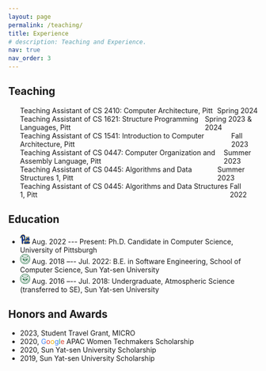 ```yaml
---
layout: page
permalink: /teaching/
title: Experience
# description: Teaching and Experience.
nav: true
nav_order: 3
---
```


<h2 style="font-size: 1.5em;">Teaching</h2>


<ul>
  <li style="display: flex; justify-content: space-between;">
    <span>Teaching Assistant of CS 2410: Computer Architecture, Pitt</span>
    <span>Spring 2024</span>
  </li>
  <li style="display: flex; justify-content: space-between;">
    <span>Teaching Assistant of CS 1621: Structure Programming Languages, Pitt</span>
    <span>Spring 2023 & 2024</span>
  </li>
  <li style="display: flex; justify-content: space-between;">
    <span>Teaching Assistant of CS 1541: Introduction to Computer Architecture, Pitt</span>
    <span>Fall 2023</span>
  </li>
  <li style="display: flex; justify-content: space-between;">
    <span>Teaching Assistant of CS 0447: Computer Organization and Assembly Language, Pitt</span>
    <span>Summer 2023</span>
  </li>
  <li style="display: flex; justify-content: space-between;">
    <span>Teaching Assistant of CS 0445: Algorithms and Data Structures 1, Pitt</span>
    <span>Summer 2023</span>
  </li> 
  <li style="display: flex; justify-content: space-between;">
    <span>Teaching Assistant of CS 0445: Algorithms and Data Structures 1, Pitt</span>
    <span>Fall 2022</span>
  </li>
</ul>




<h2 style="font-size: 1.5em;">Education</h2>


* <img src="../assets/img/pitt.svg" alt="Pitt Icon" width="20" height="20"> Aug.  2022 --- Present: Ph.D. Candidate in Computer Science, University of Pittsburgh
* <img src="../assets/img/sysu.svg" alt="SYSU Icon" width="20" height="20"> Aug. 2018 –-- Jul. 2022: B.E. in Software Engineering, School of Computer Science, Sun Yat-sen University
* <img src="../assets/img/sysu.svg" alt="SYSU Icon" width="20" height="20"> Aug. 2016 –-- Jul. 2018: Undergraduate, Atmospheric Science (transferred to SE), Sun Yat-sen University 







<h2 style="font-size: 1.5em;">Honors and Awards</h2>



* 2023, Student Travel Grant, MICRO 
* 2020, <font style="color:#4285F4">G</font><font style="color:#DB4437">o</font><font style="color:#F4B400">o</font><font style="color:#4285F4">g</font><font style="color:#0F9D58">l</font><font style="color:#DB4437">e</font> APAC Women Techmakers Scholarship
* 2020, Sun Yat-sen University Scholarship
* 2019, Sun Yat-sen University Scholarship

<!-- * 2020, <a href="https://developers.google.com/womentechmakers">
                    <font style="color:#4285F4">G</font><font style="color:#DB4437">o</font><font style="color:#F4B400">o</font><font style="color:#4285F4">g</font><font style="color:#0F9D58">l</font><font style="color:#DB4437">e</font> APAC Women Techmakers Scholarship</a> -->